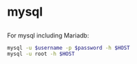 # mysql

## 
For mysql including Mariadb:
```bash
mysql -u $username -p $password -h $HOST
mysql -u root -h $HOST
```